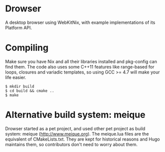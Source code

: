 Drowser
=======

A desktop browser using WebKitNix, with example implementations of its Platform API.


Compiling
=========

Make sure you have Nix and all their libraries installed and pkg-config can find them. The code
also uses some C++11 features like range-based for loops, closures and variadic templates, so using
GCC >= 4.7 will make your life easier.

    $ mkdir build
    $ cd build && cmake ..
    $ make


Alternative build system: meique
================================

Drowser started as a pet project, and used other pet project as build system: meique
(http://www.meique.org). The meique.lua files are the equivalent of CMakeLists.txt. They are kept
for historical reasons and Hugo maintains them, so contributors don't need to worry about them.
